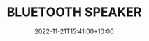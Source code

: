 ---
date: 2022-11-21T15:41:00+10:00
description: A 2" bluetooth speaker constructed from an old speaker by @wateraerobics_isru
draft: false
icon: 2022-11-21-bluetooth-speaker.webp
language: en
title: BLUETOOTH SPEAKER
link: https://www.instagram.com/p/ClNksNeLsTI/
alt: A photo of a small bluetooth speaker that uses a pencil has a carry handle.

---